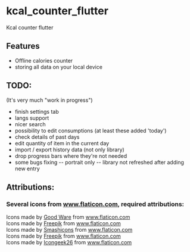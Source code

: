 # kcal_counter_flutter

Kcal counter flutter

## Features

- Offline calories counter
- storing all data on your local device

## TODO:

(It's very much "work in progress")

- finish settings tab
- langs support
- nicer search
- possibility to edit consumptions (at least these added 'today')
- check details of past days
- edit quantity of item in the current day
- import / export history data (not only library)
- drop progress bars where they're not needed
- some bugs fixing 
-- portrait only
-- library not refreshed after adding new entry

## Attributions:

### Several icons from www.flaticon.com, required attributions:

<div>Icons made by <a href="https://www.flaticon.com/authors/good-ware" title="Good Ware">Good Ware</a> from <a href="https://www.flaticon.com/" title="Flaticon">www.flaticon.com</a></div>
<div>Icons made by <a href="https://www.freepik.com" title="Freepik">Freepik</a> from <a href="https://www.flaticon.com/" title="Flaticon">www.flaticon.com</a></div>
<div>Icons made by <a href="https://smashicons.com/" title="Smashicons">Smashicons</a> from <a href="https://www.flaticon.com/" title="Flaticon">www.flaticon.com</a></div>
<div>Icons made by <a href="https://www.freepik.com" title="Freepik">Freepik</a> from <a href="https://www.flaticon.com/" title="Flaticon">www.flaticon.com</a></div>
<div>Icons made by <a href="" title="Icongeek26">Icongeek26</a> from <a href="https://www.flaticon.com/" title="Flaticon">www.flaticon.com</a></div>